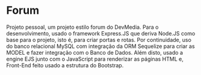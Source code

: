 # Forum
Projeto pessoal, um projeto estilo forum do DevMedia.
Para o desenvolvimento, usado o framework Express.JS que deriva Node.JS como base para o projeto, isto é, para criar portas e rotas.
Por continuidade, uso do banco relacional MySQL
com integração da ORM Sequelize para criar as MODEL e fazer integração com o Banco de Dados.
Além disto, usado a engine EJS junto com o JavaScript para renderizar as páginas HTML e, Front-End feito usado a estrutura do Bootstrap.
